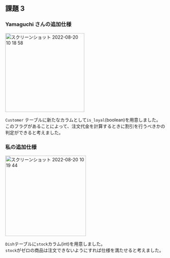 ## 課題 3

### Yamaguchi さんの追加仕様

<img width="248" alt="スクリーンショット 2022-08-20 10 18 58" src="https://user-images.githubusercontent.com/76472239/185723805-def822ef-87d7-4e0f-84fa-69740052f847.png">

`Customer` テーブルに新たなカラムとして`is_loyal`(boolean)を用意しました。
このフラグがあることによって、注文代金を計算するときに割引を行うべきかの判定ができると考えました。

### 私の追加仕様

<img width="253" alt="スクリーンショット 2022-08-20 10 19 44" src="https://user-images.githubusercontent.com/76472239/185723829-7b0a3c4d-f4a6-44f7-bb06-ef40254a8353.png">

`Dish`テーブルに`stock`カラム(int)を用意しました。  
`stock`がゼロの商品は注文できないようにすれば仕様を満たせると考えました。
